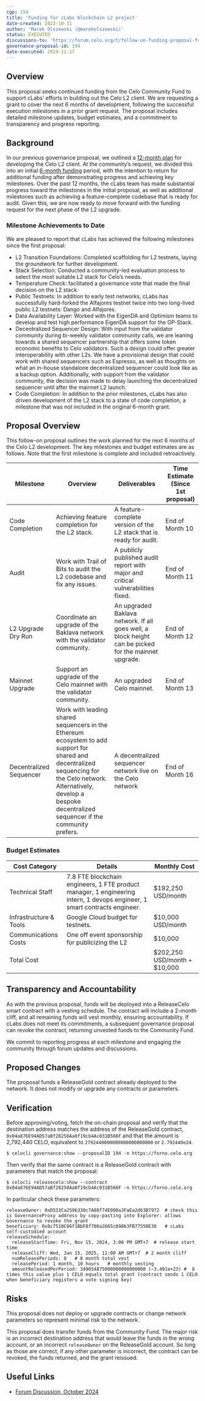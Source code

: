 ```yaml
---
cgp: 154
title: 'Funding for cLabs blockchain L2 project'
date-created: 2023-10-31
author: 'Marek Olszewski (@marekolszewski)'
status: EXECUTED
discussions-to: 'https://forum.celo.org/t/follow-on-funding-proposal-funding-for-remaining-clabs-celo-l2-development/9354'
governance-proposal-id: 194
date-executed: 2024-11-17
---
```


## Overview

This proposal seeks continued funding from the Celo Community Fund to support cLabs’ efforts in building out the Celo L2 client. We are requesting a grant to cover the next 6 months of development, following the successful execution milestones in a prior grant request. The proposal includes detailed milestone updates, budget estimates, and a commitment to transparency and progress reporting.

## Background

In our previous governance proposal, we outlined a [12-month plan](https://github.com/celo-org/governance/blob/main/CGPs/cgp-0106.md) for developing the Celo L2 client. At the community’s request, we divided this into an initial [6-month funding](https://forum.celo.org/t/funding-for-clabs-blockchain-public-goods-work/6569/19) period, with the intention to return for additional funding after demonstrating progress and achieving key milestones. Over the past 12 months, the cLabs team has made substantial progress toward the milestones in the initial proposal, as well as additional milestones such as achieving a feature-complete codebase that is ready for audit. Given this, we are now ready to move forward with the funding request for the next phase of the L2 upgrade.


### Milestone Achievements to Date

We are pleased to report that cLabs has achieved the following milestones since the first proposal:

* L2 Transition Foundations: Completed scaffolding for L2 testnets, laying the groundwork for further development.
* Stack Selection: Conducted a community-led evaluation process to select the most suitable L2 stack for Celo’s needs.
* Temperature Check: facilitated a governance vote that made the final decision on the L2 stack.
* Public Testnets: In addition to early test networks, cLabs has successfully hard-forked the Alfajores testnet twice into two long-lived public L2 testnets: Dango and Alfajores.
* Data Availability Layer: Worked with the EigenDA and Optimism teams to develop and test high performance EigenDA support for the OP-Stack.
* Decentralized Sequencer Design: With input from the validator community during bi-weekly validator community calls, we are leaning towards a shared sequencer partnership that offers some token economic benefits to Celo validators. Such a design could offer greater interoperability with other L2s. We have a provisional design that could work with shared sequencers such as Espresso, as well as thoughts on what an in-house standalone decentralized sequencer could look like as a backup option. Additionally, with support from the validator community, the decision was made to delay launching the decentralized sequencer until after the mainnet L2 launch.
* Code Completion: In addition to the prior milestones, cLabs has also driven development of the L2 stack to a state of code completion, a milestone that was not included in the original 6-month grant.

## Proposal Overview

This follow-on proposal outlines the work planned for the next 6 months of the Celo L2 development. The key milestones and budget estimates are as follows. Note that the first milestone is complete and included retroactively.


| Milestone | Overview | Deliverables | Time Estimate (Since 1st proposal) |
| --- | --- | --- | --- |
| Code Completion | Achieving feature completion for the L2 stack. | A feature-complete version of the L2 stack that is ready for audit. | End of Month 10 |
| Audit | Work with Trail of Bits to audit the L2 codebase and fix any issues. | A publicly published audit report with major and critical vulnerabilities fixed. | End of Month 11 |
| L2 Upgrade Dry Run | Coordinate an upgrade of the Baklava network with the validator community. | An upgraded Baklava network. If all goes well, a block height can be picked for the mainnet upgrade. | End of Month 12 |
| Mainnet Upgrade | Support an upgrade of the Celo mainnet with the validator community. | An upgraded Celo mainnet. | End of Month 13 |
| Decentralized Sequencer | Work with leading shared sequencers in the Ethereum ecosystem to add support for shared and decentralized sequencing for the Celo network. Alternatively, develop a bespoke decentralized sequencer if the community prefers. | A decentralized sequencer network live on the Celo network | End of Month 16 |

### Budget Estimates

| Cost Category | Details | Monthly Cost |
| --- | --- | --- |
| Technical Staff | 7.8 FTE blockchain engineers, 1 FTE product manager, 1 engineering intern, 1 devops engineer, 1 smart contracts engineer. | $192,250 USD/month |
| Infrastructure & Tools | Google Cloud budget for testnets. | $10,000 USD/month |
| Communications Costs | One off event sponsorship for publicizing the L2 | $10,000 |
| Total Cost |  | $202,250 USD/month + $10,000 |

## Transparency and Accountability

As with the previous proposal, funds will be deployed into a ReleaseCelo smart contract with a vesting schedule. The contract will include a 2-month cliff, and all remaining funds will vest monthly, ensuring accountability. If cLabs does not meet its commitments, a subsequent governance proposal can revoke the contract, returning unvested funds to the Community Fund.

We commit to reporting progress at each milestone and engaging the community through forum updates and discussions.


## Proposed Changes

The proposal funds a ReleaseGold contract already deployed to the network. It does not modify or upgrade any contracts or parameters.

## Verification

Before approving/voting, fetch the on-chain proposal and verify that the destination address matches the address of the ReleaseGold contract, `0x04a876E94AD57aBf28250Aa0f19cb4Ac031B566F` and that the amount is 2,792,440 CELO, equivalent to `2792440000000000000000000` or `2.792440e24`.

`$ celocli governance:show --proposalID 194 -n https://forno.celo.org`

Then verify that the same contract is a ReleaseGold contract with parameters that match the proposal:

`$ celocli releasecelo:show --contract  0x04a876E94AD57aBf28250Aa0f19cb4Ac031B566F -n https://forno.celo.org`

In particular check these parameters:

```
releaseOwner: 0xD533Ca259b330c7A88f74E000a3FaEa2d63B7972  # check this is GovernanceProxy address by copy-pasting into Explorer: allows Governance to revoke the grant
beneficiary: 0x8c7510C66f1BbF8f700a2665c898b3FB77550E38   # cLabs self-custodied account
releaseSchedule:
  releaseStartTime: Fri, Nov 15, 2024, 3:00 PM GMT+7  # release start time
  releaseCliff: Wed, Jan 15, 2025, 11:00 AM GMT+7  # 2 month cliff
  numReleasePeriods: 8   # 8 month total vest
  releasePeriod: 1 month, 10 hours   # monthly vesting
  amountReleasedPerPeriod: 349054875000000000000000 (~3.491e+23) #  8 times this value plus 1 CELO equals total grant (contract sends 1 CELO when beneficiary registers a vote signing key)
```

## Risks

This proposal does not deploy or upgrade contracts or change network parameters so represent minimal risk to the network. 

This proposal does transfer funds from the Community Fund. The major risk is an incorrect destination address that would leave the funds in the wrong account, or an incorrect `releaseOwner` on the ReleaseGold account. So long as those are correct, if any other parameter is incorrect, the contract can be revoked, the funds returned, and the grant reissued. 

## Useful Links

* [Forum Discussion, October 2024](https://forum.celo.org/t/follow-on-funding-proposal-funding-for-remaining-clabs-celo-l2-development/9354)
